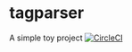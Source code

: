 # tagparser
A simple toy project [![CircleCI](https://circleci.com/gh/eduardonunesp/tagparser.svg?style=svg)](https://circleci.com/gh/eduardonunesp/tagparser)





